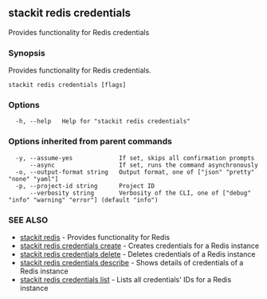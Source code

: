 ## stackit redis credentials

Provides functionality for Redis credentials

### Synopsis

Provides functionality for Redis credentials.

```
stackit redis credentials [flags]
```

### Options

```
  -h, --help   Help for "stackit redis credentials"
```

### Options inherited from parent commands

```
  -y, --assume-yes             If set, skips all confirmation prompts
      --async                  If set, runs the command asynchronously
  -o, --output-format string   Output format, one of ["json" "pretty" "none" "yaml"]
  -p, --project-id string      Project ID
      --verbosity string       Verbosity of the CLI, one of ["debug" "info" "warning" "error"] (default "info")
```

### SEE ALSO

* [stackit redis](./stackit_redis.md)	 - Provides functionality for Redis
* [stackit redis credentials create](./stackit_redis_credentials_create.md)	 - Creates credentials for a Redis instance
* [stackit redis credentials delete](./stackit_redis_credentials_delete.md)	 - Deletes credentials of a Redis instance
* [stackit redis credentials describe](./stackit_redis_credentials_describe.md)	 - Shows details of credentials of a Redis instance
* [stackit redis credentials list](./stackit_redis_credentials_list.md)	 - Lists all credentials' IDs for a Redis instance

